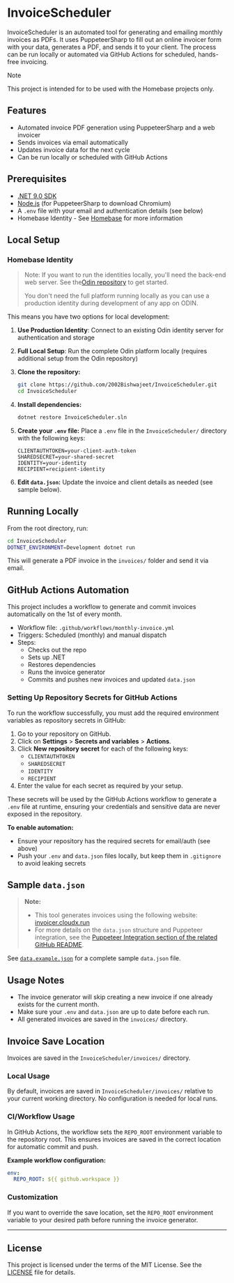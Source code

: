 # InvoiceScheduler

InvoiceScheduler is an automated tool for generating and emailing monthly invoices as PDFs. It uses PuppeteerSharp to fill out an online invoicer form with your data, generates a PDF, and sends it to your client. The process can be run locally or automated via GitHub Actions for scheduled, hands-free invoicing.

> [!NOTE]
> This project is intended for to be used with the Homebase projects only.

## Features

- Automated invoice PDF generation using PuppeteerSharp and a web invoicer
- Sends invoices via email automatically
- Updates invoice data for the next cycle
- Can be run locally or scheduled with GitHub Actions

## Prerequisites

- [.NET 9.0 SDK](https://dotnet.microsoft.com/en-us/download/dotnet/9.0)
- [Node.js](https://nodejs.org/) (for PuppeteerSharp to download Chromium)
- A `.env` file with your email and authentication details (see below)
- Homebase Identity - See [Homebase](https://homebase.id/) for more information

## Local Setup

### Homebase Identity

> Note: If you want to run the identities locally, you'll need the back-end web server. See the[Odin repository](https://github.com/homebase-id/odin-core) to get started.
>
> You don't need the full platform running locally as you can use a production identity during development of any app on ODIN.

This means you have two options for local development:

1. **Use Production Identity**: Connect to an existing Odin identity server for authentication and storage

2. **Full Local Setup**: Run the complete Odin platform locally (requires additional setup from the Odin repository)

3. **Clone the repository:**
   ```sh
   git clone https://github.com/2002Bishwajeet/InvoiceScheduler.git
   cd InvoiceScheduler
   ```
4. **Install dependencies:**
   ```sh
   dotnet restore InvoiceScheduler.sln
   ```
5. **Create your `.env` file:**
   Place a `.env` file in the `InvoiceScheduler/` directory with the following keys:
   ```env
   CLIENTAUTHTOKEN=your-client-auth-token
   SHAREDSECRET=your-shared-secret
   IDENTITY=your-identity
   RECIPIENT=recipient-identity
   ```
6. **Edit `data.json`:**
   Update the invoice and client details as needed (see sample below).

## Running Locally

From the root directory, run:

```sh
cd InvoiceScheduler
DOTNET_ENVIRONMENT=Development dotnet run
```

This will generate a PDF invoice in the `invoices/` folder and send it via email.

## GitHub Actions Automation

This project includes a workflow to generate and commit invoices automatically on the 1st of every month.

- Workflow file: `.github/workflows/monthly-invoice.yml`
- Triggers: Scheduled (monthly) and manual dispatch
- Steps:
  - Checks out the repo
  - Sets up .NET
  - Restores dependencies
  - Runs the invoice generator
  - Commits and pushes new invoices and updated `data.json`

### Setting Up Repository Secrets for GitHub Actions

To run the workflow successfully, you must add the required environment variables as repository secrets in GitHub:

1. Go to your repository on GitHub.
2. Click on **Settings** > **Secrets and variables** > **Actions**.
3. Click **New repository secret** for each of the following keys:
   - `CLIENTAUTHTOKEN`
   - `SHAREDSECRET`
   - `IDENTITY`
   - `RECIPIENT`
4. Enter the value for each secret as required by your setup.

These secrets will be used by the GitHub Actions workflow to generate a `.env` file at runtime, ensuring your credentials and sensitive data are never exposed in the repository.

**To enable automation:**

- Ensure your repository has the required secrets for email/auth (see above)
- Push your `.env` and `data.json` files locally, but keep them in `.gitignore` to avoid leaking secrets

## Sample `data.json`

> **Note:**
>
> - This tool generates invoices using the following website: [invoicer.cloudx.run](https://invoicer.cloudx.run/)
> - For more details on the `data.json` structure and Puppeteer integration, see the [Puppeteer Integration section of the related GitHub README](https://github.com/2002Bishwajeet/serverless-functions/tree/main/functions/invoice_generator#setup-puppeteer-pdf-generation).

See [`data.example.json`](./data.example.json) for a complete sample `data.json` file.

## Usage Notes

- The invoice generator will skip creating a new invoice if one already exists for the current month.
- Make sure your `.env` and `data.json` are up to date before each run.
- All generated invoices are saved in the `invoices/` directory.

## Invoice Save Location

Invoices are saved in the `InvoiceScheduler/invoices/` directory.

### Local Usage

By default, invoices are saved in `InvoiceScheduler/invoices/` relative to your current working directory. No configuration is needed for local runs.

### CI/Workflow Usage

In GitHub Actions, the workflow sets the `REPO_ROOT` environment variable to the repository root. This ensures invoices are saved in the correct location for automatic commit and push.

**Example workflow configuration:**

```yaml
env:
  REPO_ROOT: ${{ github.workspace }}
```

### Customization

If you want to override the save location, set the `REPO_ROOT` environment variable to your desired path before running the invoice generator.

---

## License

This project is licensed under the terms of the MIT License. See the [LICENSE](LICENSE) file for details.
